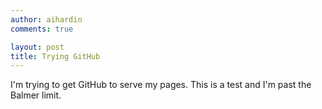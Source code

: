 ```yaml
---
author: aihardin
comments: true

layout: post
title: Trying GitHub
---
```


I'm trying to get GitHub to serve my pages. This is a test and I'm past the Balmer limit.